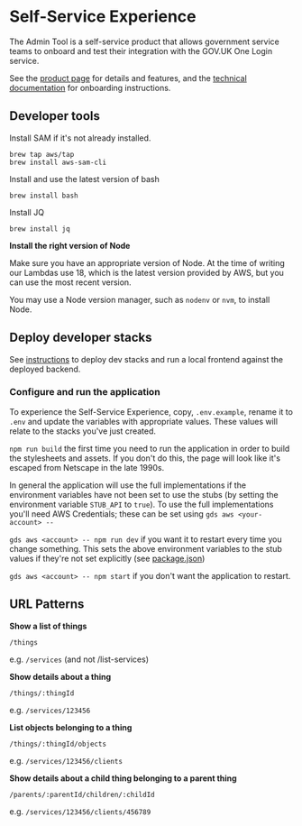 # Self-Service Experience

The Admin Tool is a self-service product that allows government service teams to onboard and test their integration
with the GOV.UK One Login service.

See the [product page](https://sign-in.service.gov.uk/) for details and features, and
the [technical documentation](https://docs.sign-in.service.gov.uk/) for
onboarding instructions.

## Developer tools

Install SAM if it's not already installed.
 
```shell
brew tap aws/tap
brew install aws-sam-cli
```

Install and use the latest version of bash

```shell
brew install bash
```

Install JQ

```shell
brew install jq
```

**Install the right version of Node**

Make sure you have an appropriate version of Node. At the time of writing our Lambdas use 18, which is the latest
version
provided by AWS, but you can use the most recent version.

You may use a Node version manager, such as `nodenv` or `nvm`, to install Node.

## Deploy developer stacks

See [instructions](infrastructure/dev/README.md) to deploy dev stacks and run a local frontend against the deployed
backend.

### Configure and run the application

To experience the Self-Service Experience, copy, `.env.example`, rename it to `.env` and update the variables with
appropriate values. These values will relate to the stacks you've just created.

`npm run build` the first time you need to run the application in order to build the stylesheets and assets. If you
don't do this, the page will look like it's escaped from Netscape in the late 1990s.

In general the application will use the full implementations if the environment variables have not been set to use the
stubs (by setting the environment variable `STUB_API` to `true`). To use the full implementations you'll need AWS
Credentials; these can be set using `gds aws <your-account> --`

`gds aws <account> -- npm run dev` if you want it to restart every time you change something. This sets the above
environment variables to the stub values if they're not set explicitly (see [package.json](./express/package.json))

`gds aws <account> -- npm start` if you don't want the application to restart.

## URL Patterns

**Show a list of things**

`/things`

e.g. `/services` (and not /list-services)

**Show details about a thing**

`/things/:thingId`

e.g. `/services/123456`

**List objects belonging to a thing**

`/things/:thingId/objects`

e.g. `/services/123456/clients`

**Show details about a child thing belonging to a parent thing**

`/parents/:parentId/children/:childId`

e.g. `/services/123456/clients/456789`
